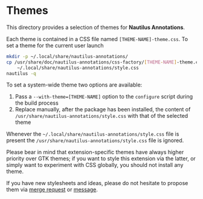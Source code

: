 Themes
======

This directory provides a selection of themes for **Nautilus Annotations**.

Each theme is contained in a CSS file named `[THEME-NAME]-theme.css`. To set a
theme for the current user launch

``` sh
mkdir -p ~/.local/share/nautilus-annotations/
cp /usr/share/doc/nautilus-annotations/css-factory/[THEME-NAME]-theme.css \
	~/.local/share/nautilus-annotations/style.css
nautilus -q
```

To set a system-wide theme two options are available:

1. Pass a `--with-theme=[THEME-NAME]` option to the `configure` script during
   the build process
2. Replace manually, after the package has been installed, the content of
   `/usr/share/nautilus-annotations/style.css` with that of the selected theme

Whenever the `~/.local/share/nautilus-annotations/style.css` file is present
the `/usr/share/nautilus-annotations/style.css` file is ignored.

Please bear in mind that extension-specific themes have always higher priority
over GTK themes; if you want to style this extension via the latter, or simply
want to experiment with CSS globally, you should not install any theme.

If you have new stylesheets and ideas, please do not hesitate to propose them
via [merge request][1] or [message][2].


  [1]: https://gitlab.gnome.org/madmurphy/nautilus-annotations
  [2]: https://gitlab.gnome.org/madmurphy/nautilus-annotations/issues

